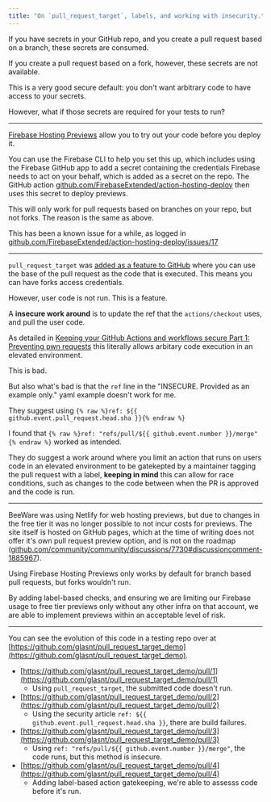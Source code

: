 ```yaml
---
title: "On `pull_request_target`, labels, and working with insecurity."
---
```


If you have secrets in your GitHub repo, and you create a pull request based on a branch, these secrets are consumed. 

If you create a pull request based on a fork, however, these secrets are not available. 

This is a very good secure default: you don't want arbitrary code to have access to your secrets. 

However, what if those secrets are required for your tests to run?

---

[Firebase Hosting Previews](https://firebase.google.com/docs/hosting/github-integration) allow you to try out your code before you deploy it.

You can use the Firebase CLI to help you set this up, which includes using the Firebase GitHub app to add a secret
containing the credentials Firebase needs to act on your behalf, which is added as a secret on the repo. The GitHub
action [github.com/FirebaseExtended/action-hosting-deploy](https://github.com/FirebaseExtended/action-hosting-deploy) then uses this secret to deploy previews. 

This will only work for pull requests based on branches on your repo, but not forks. The reason is the same as above. 

This has been a known issue for a while, as logged in [github.com/FirebaseExtended/action-hosting-deploy/issues/17](https://github.com/FirebaseExtended/action-hosting-deploy/issues/17)

---

`pull_request_target` was [added as a feature to GitHub](https://github.blog/2020-08-03-github-actions-improvements-for-fork-and-pull-request-workflows/)
where you can use the base of the pull request as the code that is executed. This means you can have forks access credentials. 

However, user code is not run. This is a feature. 

A **insecure work around** is to update the ref that the `actions/checkout` uses, and pull the user code. 

As detailed in [Keeping your GitHub Actions and workflows secure Part 1: Preventing pwn requests](https://securitylab.github.com/research/github-actions-preventing-pwn-requests/)
this literally allows arbitary code execution in an elevated environment. 

This is bad. 

But also what's bad is that the `ref` line in the "INSECURE. Provided as an example only." yaml example doesn't work for me. 

They suggest using `{% raw %}ref: ${{ github.event.pull_request.head.sha }}{% endraw %}`

I found that `{% raw %}ref: "refs/pull/${{ github.event.number }}/merge"{% endraw %}` worked as intended.

They do suggest a work around where you limit an action that runs on users code in an elevated environment to be gatekepted by a maintainer tagging the 
pull request with a label, **keeping in mind** this can allow for race conditions, such as changes to the code between when the PR is approved and the code is run. 


---

BeeWare was using Netlify for web hosting previews, but due to changes in the free tier it was no longer possible to not incur costs for previews.
The site itself is hosted on GitHub pages, which at the time of writing does not offer it's own pull request preview option, and is not on the roadmap ([github.com/community/community/discussions/7730#discussioncomment-1885967](https://github.com/community/community/discussions/7730#discussioncomment-1885967)). 

Using Firebase Hosting Previews only works by default for branch based pull requests, but forks wouldn't run. 

By adding label-based checks, and ensuring we are limiting our Firebase usage to free tier previews only without any other infra on that account, we are able to 
implement previews within an acceptable level of risk. 

---

You can see the evolution of this code in a testing repo over at [https://github.com/glasnt/pull_request_target_demo](https://github.com/glasnt/pull_request_target_demo). 

 * [https://github.com/glasnt/pull_request_target_demo/pull/1](https://github.com/glasnt/pull_request_target_demo/pull/1)
   - Using `pull_request_target`, the submitted code doesn't run. 
 * [https://github.com/glasnt/pull_request_target_demo/pull/2](https://github.com/glasnt/pull_request_target_demo/pull/2)
   - Using the security article `ref: ${{ github.event.pull_request.head.sha }}`, there are build failures. 
 * [https://github.com/glasnt/pull_request_target_demo/pull/3](https://github.com/glasnt/pull_request_target_demo/pull/3)
   - Using `ref: "refs/pull/${{ github.event.number }}/merge"`, the code runs, but this method is insecure. 
 * [https://github.com/glasnt/pull_request_target_demo/pull/4](https://github.com/glasnt/pull_request_target_demo/pull/4)
   - Adding label-based action gatekeeping, we're able to assesss code before it's run. 
   
   
 
